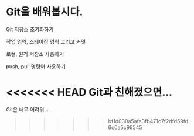 # Git을 배워봅시다.

Git 저장소 초기화하기

작업 영역, 스테이징 영역 그리고 커밋

로컬, 원격 저장소 사용하기

push, pull 명령어 사용하기

<<<<<<< HEAD
Git과 친해졌으면...
=======
Git은 너무 어려워...
>>>>>>> bf1d030a5afe3fb471c7f2dfd59fd6c0a5c99545
